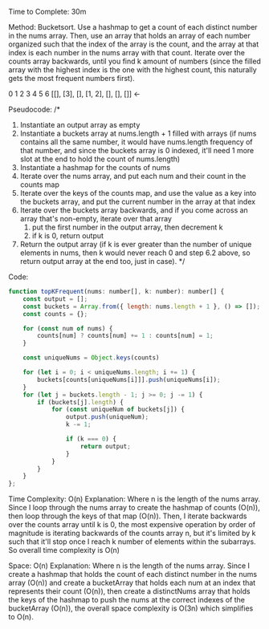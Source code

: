 Time to Complete: 30m

Method: Bucketsort. Use a hashmap to get a count of each distinct number in the nums array. Then, use an array that holds an array of each number organized such that the index of the array is the count, and the array at that index is each number in the nums array with that count. Iterate over the counts array backwards, until you find k amount of numbers (since the filled array with the highest index is the one with the highest count, this naturally gets the most frequent numbers first).

 0   1   2     3     4  5  6
[[], [3], [], [1, 2], [], [], []] <-

Pseudocode:
/*
1. Instantiate an output array as empty
2. Instantiate a buckets array at nums.length + 1 filled with arrays (if nums contains all the same number, it would have nums.length frequency of that number, and since the buckets array is 0 indexed, it'll need 1 more slot at the end to hold the count of nums.length)
3. Instantiate a hashmap for the counts of nums
4. Iterate over the nums array, and put each num and their count in the counts map
5. Iterate over the keys of the counts map, and use the value as a key into the buckets array, and put the current number in the array at that index
6. Iterate over the buckets array backwards, and if you come across an array that's non-empty, iterate over that array
    1. put the first number in the output array, then decrement k
    2. if k is 0, return output
7. Return the output array (if k is ever greater than the number of unique elements in nums, then k would never reach 0 and step 6.2 above, so return output array at the end too, just in case).
*/

Code:

```js
function topKFrequent(nums: number[], k: number): number[] {
    const output = [];
    const buckets = Array.from({ length: nums.length + 1 }, () => []);
    const counts = {};

    for (const num of nums) {
        counts[num] ? counts[num] += 1 : counts[num] = 1;
    }

    const uniqueNums = Object.keys(counts)

    for (let i = 0; i < uniqueNums.length; i += 1) {
        buckets[counts[uniqueNums[i]]].push(uniqueNums[i]);
    }
    for (let j = buckets.length - 1; j >= 0; j -= 1) {
        if (buckets[j].length) {
            for (const uniqueNum of buckets[j]) {
                output.push(uniqueNum);
                k -= 1;

                if (k === 0) {
                    return output;
                }
            }
        }
    }
};
```


Time Complexity: O(n)
Explanation: Where n is the length of the nums array. Since I loop through the nums array to create the hashmap of counts (O(n)), then loop through the keys of that map (O(n)). Then, I iterate backwards over the counts array until k is 0, the most expensive operation by order of magnitude is iterating backwards of the counts array n, but it's limited by k such that it'll stop once I reach k number of elements within the subarrays. So overall time complexity is O(n)

Space: O(n)
Explanation: Where n is the length of the nums array. Since I create a hashmap that holds the count of each distinct number in the nums array (O(n)) and create a bucketArray that holds each num at an index that represents their count (O(n)), then create a distinctNums array that holds the keys of the hashmap to push the nums at the correct indexes of the bucketArray (O(n)), the overall space complexity is O(3n) which simplifies to O(n).
